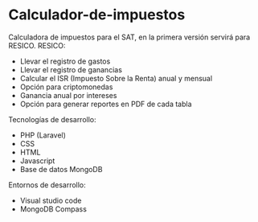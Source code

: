 # Calculador-de-impuestos
Calculadora de impuestos para el SAT, en la primera versión servirá para RESICO.
RESICO:
  - Llevar el registro de gastos
  - Llevar el registro de ganancias
  - Calcular el ISR (Impuesto Sobre la Renta) anual y mensual
  - Opción para criptomonedas
  - Ganancia anual por intereses
  - Opción para generar reportes en PDF de cada tabla

Tecnologías de desarrollo:
- PHP (Laravel)
- CSS
- HTML
- Javascript
- Base de datos MongoDB

Entornos de desarrollo:
- Visual studio code
- MongoDB Compass

